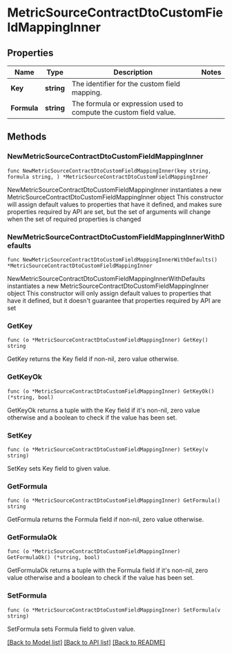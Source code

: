 # MetricSourceContractDtoCustomFieldMappingInner

## Properties

Name | Type | Description | Notes
------------ | ------------- | ------------- | -------------
**Key** | **string** | The identifier for the custom field mapping. | 
**Formula** | **string** | The formula or expression used to compute the custom field value. | 

## Methods

### NewMetricSourceContractDtoCustomFieldMappingInner

`func NewMetricSourceContractDtoCustomFieldMappingInner(key string, formula string, ) *MetricSourceContractDtoCustomFieldMappingInner`

NewMetricSourceContractDtoCustomFieldMappingInner instantiates a new MetricSourceContractDtoCustomFieldMappingInner object
This constructor will assign default values to properties that have it defined,
and makes sure properties required by API are set, but the set of arguments
will change when the set of required properties is changed

### NewMetricSourceContractDtoCustomFieldMappingInnerWithDefaults

`func NewMetricSourceContractDtoCustomFieldMappingInnerWithDefaults() *MetricSourceContractDtoCustomFieldMappingInner`

NewMetricSourceContractDtoCustomFieldMappingInnerWithDefaults instantiates a new MetricSourceContractDtoCustomFieldMappingInner object
This constructor will only assign default values to properties that have it defined,
but it doesn't guarantee that properties required by API are set

### GetKey

`func (o *MetricSourceContractDtoCustomFieldMappingInner) GetKey() string`

GetKey returns the Key field if non-nil, zero value otherwise.

### GetKeyOk

`func (o *MetricSourceContractDtoCustomFieldMappingInner) GetKeyOk() (*string, bool)`

GetKeyOk returns a tuple with the Key field if it's non-nil, zero value otherwise
and a boolean to check if the value has been set.

### SetKey

`func (o *MetricSourceContractDtoCustomFieldMappingInner) SetKey(v string)`

SetKey sets Key field to given value.


### GetFormula

`func (o *MetricSourceContractDtoCustomFieldMappingInner) GetFormula() string`

GetFormula returns the Formula field if non-nil, zero value otherwise.

### GetFormulaOk

`func (o *MetricSourceContractDtoCustomFieldMappingInner) GetFormulaOk() (*string, bool)`

GetFormulaOk returns a tuple with the Formula field if it's non-nil, zero value otherwise
and a boolean to check if the value has been set.

### SetFormula

`func (o *MetricSourceContractDtoCustomFieldMappingInner) SetFormula(v string)`

SetFormula sets Formula field to given value.



[[Back to Model list]](../README.md#documentation-for-models) [[Back to API list]](../README.md#documentation-for-api-endpoints) [[Back to README]](../README.md)



